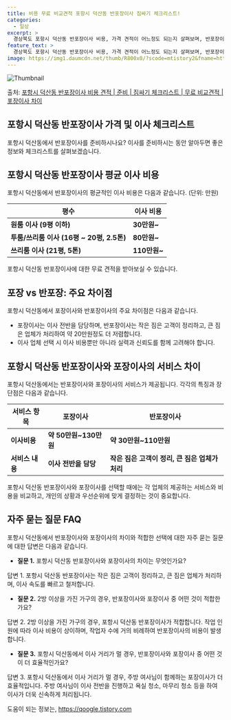 ```yaml
---
title: 비용 무료 비교견적 포항시 덕산동 반포장이사 짐싸기 체크리스트!
categories:
  - 일상
excerpt: >
  경상북도 포항시 덕산동 반포장이사 비용, 가격 견적이 어느정도 되는지 살펴보며, 반포장이사를 준비함에 있어 짐싸기 준비 체크리스트가 무엇인지 보겠습니다. 마지막으로 포장이사와 차이점을 통해 무료 비교견적으로 어떤 것이 더 합리적인 선택인지 공유 드립니다.포항시 덕산동 포장이사 견적 샘플 보기 👈 클릭포항시 덕산동 포장이사 가격 살펴보기 👈 클릭포항시 덕산동 반포장이사 평균 이사 비용평수포항시 덕산동 평균 이사 비용원룸 이사9평 이하 (1톤)30만원~투룸/쓰리룸 이사16평 ~ 20평 (2.5톤)80만원~쓰리룸 이사21평 (5톤) ~110만원~우리집 무료 이사견적 받기 👈 클릭포장 vs 반포장: 주요 차이점이사 방법에 따라 포장과 반포장의 가장 큰 차이점은 무게와 작업 범위에 따른 이사비용 및 작업 분..
feature_text: >
  경상북도 포항시 덕산동 반포장이사 비용, 가격 견적이 어느정도 되는지 살펴보며, 반포장이사를 준비함에 있어 짐싸기 준비 체크리스트가 무엇인지 보겠습니다. 마지막으로 포장이사와 차이점을 통해 무료 비교견적으로 어떤 것이 더 합리적인 선택인지 공유 드립니다.포항시 덕산동 포장이사 견적 샘플 보기 👈 클릭포항시 덕산동 포장이사 가격 살펴보기 👈 클릭포항시 덕산동 반포장이사 평균 이사 비용평수포항시 덕산동 평균 이사 비용원룸 이사9평 이하 (1톤)30만원~투룸/쓰리룸 이사16평 ~ 20평 (2.5톤)80만원~쓰리룸 이사21평 (5톤) ~110만원~우리집 무료 이사견적 받기 👈 클릭포장 vs 반포장: 주요 차이점이사 방법에 따라 포장과 반포장의 가장 큰 차이점은 무게와 작업 범위에 따른 이사비용 및 작업 분..
image: https://img1.daumcdn.net/thumb/R800x0/?scode=mtistory2&fname=https%3A%2F%2Fblog.kakaocdn.net%2Fdn%2FbS1qb2%2FbtsHealO6VB%2FyOkllntP671uR6tUUxzyTK%2Fimg.webp
---
```


![Thumbnail](https://img1.daumcdn.net/thumb/R800x0/?scode=mtistory2&fname=https%3A%2F%2Fblog.kakaocdn.net%2Fdn%2FbS1qb2%2FbtsHealO6VB%2FyOkllntP671uR6tUUxzyTK%2Fimg.webp)

<p>출처: <a href="https://qoogle.tistory.com/9480" rel="dofollow">포항시 덕산동 반포장이사 비용 견적 | 준비 | 짐싸기 체크리스트 | 무료 비교견적 | 포장이사 차이</a> </p>

## 포항시 덕산동 반포장이사 가격 및 이사 체크리스트

포항시 덕산동에서 반포장이사를 준비하시나요? 이사를 준비하시는 동안 알아두면 좋은 정보와 체크리스트를 살펴보겠습니다.

## 포항시 덕산동 반포장이사 평균 이사 비용

포항시 덕산동에서 반포장이사의 평균적인 이사 비용은 다음과 같습니다. (단위: 만원)

**평수** | **이사 비용**  
---|---  
**원룸 이사 (9평 이하)** | **30만원~**  
**투룸/쓰리룸 이사 (16평 ~ 20평, 2.5톤)** | **80만원~**  
**쓰리룸 이사 (21평, 5톤)** | **110만원~**  
  
포항시 덕산동 반포장이사에 대한 무료 견적을 받아보실 수 있습니다.

## 포장 vs 반포장: 주요 차이점

포항시 덕산동에서 포장이사와 반포장이사의 주요 차이점은 다음과 같습니다.

  * 포장이사는 이사 전반을 담당하며, 반포장이사는 작은 짐은 고객이 정리하고, 큰 짐은 업체가 처리하여 약 20만원정도 더 저렴합니다.
  * 이사 업체 선택 시 이사 비용뿐만 아니라 실력과 신뢰도를 함께 고려해야 합니다.

## 포항시 덕산동 반포장이사와 포장이사의 서비스 차이

포항시 덕산동에서는 반포장이사와 포장이사의 서비스가 제공됩니다. 각각의 특징과 장단점은 다음과 같습니다.

**서비스 항목** | **포장이사** | **반포장이사**  
---|---|---  
**이사비용** | **약 50만원~130만원** | **약 30만원~110만원**  
**서비스 내용** | **이사 전반을 담당** | **작은 짐은 고객이 정리, 큰 짐은 업체가 처리**  
  
포항시 덕산동 반포장이사와 포장이사를 선택할 때에는 각 업체의 제공하는 서비스와 비용을 비교하고, 개인의 상황과 우선순위에 맞게 결정하는
것이 중요합니다.

## 자주 묻는 질문 FAQ

포항시 덕산동에서 반포장이사와 포장이사의 차이와 적합한 선택에 대한 자주 묻는 질문에 대한 답변은 다음과 같습니다.

  * **질문 1.** 포항시 덕산동 반포장이사와 포장이사의 차이는 무엇인가요?

답변 1. 포항시 덕산동 반포장이사는 작은 짐은 고객이 정리하고, 큰 짐은 업체가 처리하며, 이사 속도를 빠르고 철저합니다.

  * **질문 2.** 2방 이상을 가진 가구의 경우, 반포장이사와 포장이사 중 어떤 것이 적합한가요?

답변 2. 2방 이상을 가진 가구의 경우, 포항시 덕산동 반포장이사가 적합합니다. 작업 인원에 따라 이사 비용이 상이하며, 작업자 수에 거의
비례하여 반포장이사의 비용이 발생합니다.

  * **질문 3.** 포항시 덕산동에서 이사 거리가 멀 경우, 반포장이사와 포장이사 중 어떤 것이 더 효율적인가요?

답변 3. 포항시 덕산동에서 이사 거리가 멀 경우, 주방 여사님이 함께하는 포장이사가 더 효율적입니다. 주방 여사님이 이사 전반을 진행하고
욕실 청소, 마무리 청소 등을 하여 이사가 더욱 신속하게 처리됩니다.



 

도움이 되는 정보는, <a href="https://qoogle.tistory.com" rel="dofollow">https://qoogle.tistory.com</a>


